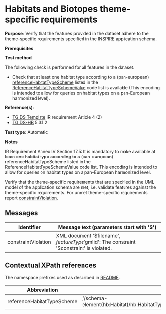 # Habitats and Biotopes theme-specific requirements

**Purpose**: Verify that the features provided in the dataset adhere to the theme-specific requirements specified in the INSPIRE application schema.

**Prerequisites**

**Test method**

The following check is performed for all features in the dataset.

* Check that at least one habitat type according to a (pan-european) [referenceHabitatTypeScheme](#referenceHabitatTypeScheme) listed in the [ReferenceHabitatTypeSchemeValue](http://inspire.ec.europa.eu/codelist/ReferenceHabitatTypeSchemeValue) code list is available (This encoding is intended to allow for queries on habitat types on a pan-European harmonized level).


**Reference(s)**: 

* [TG DS Template](./README.md#ref_TG_DS_tmpl) IR requirement Article 4 (2)
* [TG DS-HB](./README.md#ref_TG_DS_HB) 5.3.1.2

**Test type**: Automatic

**Notes** 

IR Requirement Annex IV Section 17.5: It is mandatory to make available at least one habitat type according to a (pan-european) referenceHabitatTypeScheme listed in the ReferenceHabitatTypeSchemeValue code list. This encoding is intended to allow for queries on habitat types on a pan-European harmonized level.

Verify that the theme-specific requirements that are specified in the UML model of the application schema are met, i.e. validate features against the theme-specific requirements. For unmet theme-specific requirements report [constraintViolation](#constraintViolation).

## Messages

Identifier  |  Message text (parameters start with '$')
---------------------------------------------------------- | -------------------------------------------------------------------------
constraintViolation <a name="constraintViolation"/>  |  XML document '$filename', $featureType '$gmlid': The constraint '$constraint' is violated.

## Contextual XPath references

The namespace prefixes used as described in [README](./README.md#namespaces).

Abbreviation                                               |  XPath expression				|Multiplicity       |Voidable
---------------------------------------------------------- | -------------------------------|-------------------|---------
referenceHabitatTypeScheme <a name="referenceHabitatTypeScheme"></a> | //schema-element(hb:Habitat)/hb:HabitatTypeCoverType/hb:referenceHabitatTypeScheme/@xlink:href | 1 (1..* for the parent) | No
